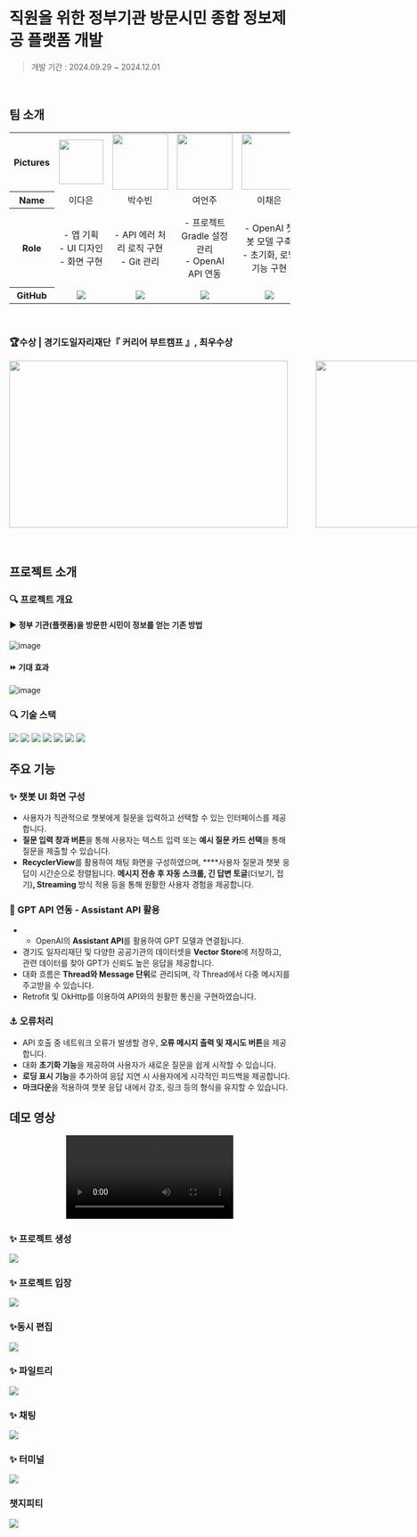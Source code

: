 # 직원을 위한 정부기관 방문시민 종합 정보제공 플랫폼 개발

> 개발 기간 : 2024.09.29 ~ 2024.12.01
<br>

## 팀 소개

<table width="500" align="center">
<tbody>
<tr>
<th>Pictures</th>
<td width="100" align="center">
<img src="https://github.com/user-attachments/assets/f7c90ac4-0e04-48bb-a0d1-0af9b82f8dd6" width="80" height="80">

</td>
<td width="100" align="center">
<img src="https://github.com/user-attachments/assets/4c6d35eb-22b9-4aaf-bc72-12688da46720" width="100" height="100">

</td>
<td width="100" align="center">
<img src="https://github.com/user-attachments/assets/a3ccc0ce-0dc0-4c52-a969-caeba8e5f47f" width="100" height="100">

</td>
<td width="100" align="center">
<img src="https://github.com/user-attachments/assets/9bf139ac-8a74-4fdf-a26c-9f70e60294fe" width="100" height="100">

</td>
<td width="100" align="center">
<img src="https://github.com/user-attachments/assets/ee2fa919-dcbf-407c-ac7a-f1c47be4a3c5" width="100" height="100">

</td>
</tr>
<tr>
<th>Name</th>
<td width="100" align="center">이다은</td>
<td width="100" align="center">박수빈</td>
<td width="100" align="center">여언주</td>
<td width="100" align="center">이채은</td>
<td width="100" align="center">임현정</td>

</tr>
<tr>
<th>Role</th>
<td width="150" align="center">
- 앱 기획<br>
- UI 디자인<br>
- 화면 구현<br>
</td>
<td width="150" align="center">
- API 에러 처리 로직 구현<br>
- Git 관리<br>
</td>
<td width="150" align="center">
- 프로젝트 Gradle 설정 관리<br>
- OpenAI API 연동<br>
</td>
<td width="150" align="center">
- OpenAI 챗봇 모델 구축<br>
- 초기화, 로딩 기능 구현<br>
</td>
<td width="150" align="center">
- MVP 아키텍처 패턴 적용<br>
- streaming 응답 처리 로직 구현<br>
<br>
</td>
</tr>
<tr>
<th>GitHub</th>
<td width="100" align="center">
<a href="https://github.com/Dhani5703">
<img src="http://img.shields.io/badge/Dhani5703-green?style=social&logo=github"/>
</a>
</td>
<td width="100" align="center">
<a href="https://github.com/Soobin-Park">
<img src="http://img.shields.io/badge/SoobinPark-green?style=social&logo=github"/>
</a>
</td>
<td width="100" align="center">
<a href="https://github.com/eejj357">
<img src="http://img.shields.io/badge/eejj357-green?style=social&logo=github"/>
</a>
</td>
<td width="100" align="center">
<a href="https://github.com/Chae-eun-Lee">
<img src="http://img.shields.io/badge/ChaeeunLee-green?style=social&logo=github"/>
</a>
</td>
<td width="100" align="center">
<a href="https://github.com/HJunng">
<img src="http://img.shields.io/badge/HJunng-green?style=social&logo=github"/>
</a>
</td>
</tr>
</tbody>
</table>
<br>

### 🏆수상 | 경기도일자리재단『 커리어 부트캠프 』, **최우수상**
<div style="display: flex;">
  <img src="https://github.com/user-attachments/assets/d526d495-c247-4479-9fa0-840adf807f16" width="500" height="300" style="margin-right: 50px;">
  <img src="https://github.com/user-attachments/assets/e319a9b6-8f4f-42ba-95fd-e28506ddd339" width="500" height="300">
</div>
<br><br>


## 프로젝트 소개

### 🔍 프로젝트 개요
#### ▶️ 정부 기관(플랫폼)을 방문한 시민이 정보를 얻는 기존 방법
![image](https://github.com/user-attachments/assets/6a7009ef-abed-4a0f-a6f0-6268d42d4cf2)

#### ⏩️ 기대 효과
![image](https://github.com/user-attachments/assets/15506373-2924-4a89-8832-4580938dbc8a)


### 🔍 기술 스택
<img src="https://img.shields.io/badge/kotlin-7F52FF?style=for-the-badge&logo=kotlin&logoColor=white">

<img src="https://img.shields.io/badge/android-34A853?style=for-the-badge&logo=android&logoColor=white">
<img src="https://img.shields.io/badge/android studio-3DDC84?style=for-the-badge&logo=androidstudio&logoColor=white">
<img src="https://img.shields.io/badge/retrofit-4EBF7F?style=for-the-badge&logo=android&logoColor=white">

<img src="https://img.shields.io/badge/openai-412991?style=for-the-badge&logo=openai&logoColor=white">

<img src="https://img.shields.io/badge/git-F05032?style=for-the-badge&logo=git&logoColor=white">
<img src="https://img.shields.io/badge/github-181717?style=for-the-badge&logo=github&logoColor=white">




## 주요 기능
### ✨ 챗봇 UI 화면 구성
- 사용자가 직관적으로 챗봇에게 질문을 입력하고 선택할 수 있는 인터페이스를 제공합니다.
- **질문 입력 창과 버튼**을 통해 사용자는 텍스트 입력 또는 **예시 질문 카드 선택**을 통해 질문을 제출할 수 있습니다.
- **RecyclerView**를 활용하여 채팅 화면을 구성하였으며, ****사용자 질문과 챗봇 응답이 시간순으로 정렬됩니다. **메시지 전송 후 자동 스크롤, 긴 답변 토글**(더보기, 접기)**, Streaming** 방식 적용 등을 통해 원활한 사용자 경험을 제공합니다.

###  💬 GPT API 연동 - Assistant API 활용
- - OpenAI의 **Assistant API**를 활용하여 GPT 모델과 연결됩니다.
- 경기도 일자리재단 및 다양한 공공기관의 데이터셋을 **Vector Store**에 저장하고,  관련 데이터를 찾아 GPT가 신뢰도 높은 응답을 제공합니다.
- 대화 흐름은 **Thread와 Message 단위**로 관리되며, 각 Thread에서 다중 메시지를 주고받을 수 있습니다.
- Retrofit 및 OkHttp를 이용하여 API와의 원활한 통신을 구현하였습니다.

### ⚓ 오류처리
- API 호출 중 네트워크 오류가 발생할 경우, **오류 메시지 출력 및 재시도 버튼**을 제공합니다.
- 대화 **초기화 기능**을 제공하여 사용자가 새로운 질문을 쉽게 시작할 수 있습니다.
- **로딩 표시 기능**을 추가하여 응답 지연 시 사용자에게 시각적인 피드백을 제공합니다.
- **마크다운**을 적용하여 챗봇 응답 내에서 강조, 링크 등의 형식을 유지할 수 있습니다.

## 데모 영상 
<div align="center">
<video src = "https://github.com/user-attachments/assets/d3c3faca-ae19-41b8-a4b3-d6dba97a97a1" controls></video>
</div>


### ✨ 프로젝트 생성
![](https://i.imgur.com/PiEwntJ.gif)

### ✨ 프로젝트 입장
![](https://i.imgur.com/u8PjkEN.gif)

### ✨동시 편집
![](https://i.imgur.com/4VSu0vS.gif)

### ✨ 파일트리
![](https://i.imgur.com/ZvOswWB.gif)

### ✨ 채팅
![](https://i.imgur.com/Hu4KZQv.gif)

### ✨ 터미널
![](https://i.imgur.com/jeUx55A.gif)

### 챗지피티
![](https://i.imgur.com/6D1kcfn.gif)


</div>
